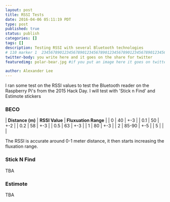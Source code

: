 ```yaml
---
layout: post
title: RSSI Tests
date: 2016-04-06 05:11:19 PDT
type: post
published: true
status: publish
categories: []
tags: []
description: Testing RSSI with several Bluetooth technologies
# 110 marker 1  234567890123456789012345678901234567890123456789012345678901234567890123456789012345678901234567890123456789
twitter-body: you write here and it goes on the share for twitter
featuredimg: polar-bear.jpg #if you put an image here it goes on twitter too

author: Alexander Lee
---
```


I ran some test on the RSSI values to test the Bluetooth reader on the Raspberry Pi's from the 2015 Hack Day. I will test with 'Stick n Find' and Estimote stickers

### BECO

|  **Distance (m)**   | **RSSI Value**   | **Fluxuation Range**   |
| 0 | 40 | +-3 |
| 0.1 | 50 | +-2 |
| 0.2 | 58 | +-3 |
| 0.5 | 63 | +-3 |
| 1 | 80 | +-3 |
| 2 | 85-90 | +-5 |
| 5 |  |  |

The RSSI is accurate around 0-1 meter distance, it then starts increasing the fluxation range.

### Stick N Find

TBA

### Estimote

TBA